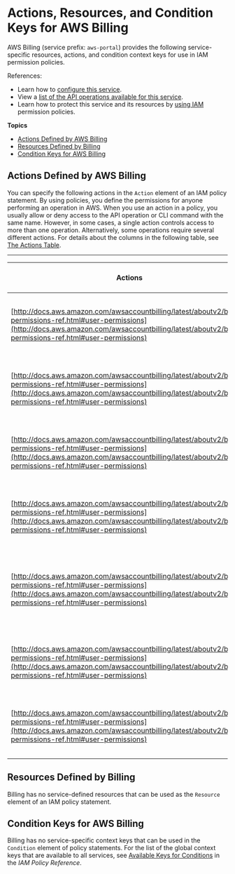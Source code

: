 # Actions, Resources, and Condition Keys for AWS Billing<a name="list_awsbilling"></a>

AWS Billing \(service prefix: `aws-portal`\) provides the following service\-specific resources, actions, and condition context keys for use in IAM permission policies\.

References:
+ Learn how to [configure this service](http://docs.aws.amazon.com/awsaccountbilling/latest/aboutv2/)\.
+ View a [list of the API operations available for this service](http://docs.aws.amazon.com/awsaccountbilling/latest/aboutv2/)\.
+ Learn how to protect this service and its resources by [using IAM](http://docs.aws.amazon.com/awsaccountbilling/latest/aboutv2/grantaccess.html) permission policies\.

**Topics**
+ [Actions Defined by AWS Billing](#awsbilling-actions-as-permissions)
+ [Resources Defined by Billing](#awsbilling-resources-for-iam-policies)
+ [Condition Keys for AWS Billing](#awsbilling-policy-keys)

## Actions Defined by AWS Billing<a name="awsbilling-actions-as-permissions"></a>

You can specify the following actions in the `Action` element of an IAM policy statement\. By using policies, you define the permissions for anyone performing an operation in AWS\. When you use an action in a policy, you usually allow or deny access to the API operation or CLI command with the same name\. However, in some cases, a single action controls access to more than one operation\. Alternatively, some operations require several different actions\. For details about the columns in the following table, see [The Actions Table](reference_policies_actions-resources-contextkeys.md#actions_table)\.


****  

| Actions | Description | Access Level | Resource Types \(\*required\) | Condition Keys | Dependent Actions | 
| --- | --- | --- | --- | --- | --- | 
| [http://docs.aws.amazon.com/awsaccountbilling/latest/aboutv2/billing-permissions-ref.html#user-permissions](http://docs.aws.amazon.com/awsaccountbilling/latest/aboutv2/billing-permissions-ref.html#user-permissions) | Allow or deny IAM users permission to modify Account Settings\. | Write |  |  |  | 
| [http://docs.aws.amazon.com/awsaccountbilling/latest/aboutv2/billing-permissions-ref.html#user-permissions](http://docs.aws.amazon.com/awsaccountbilling/latest/aboutv2/billing-permissions-ref.html#user-permissions) | Allow or deny IAM users permission to modify billing settings\. | Write |  |  |  | 
| [http://docs.aws.amazon.com/awsaccountbilling/latest/aboutv2/billing-permissions-ref.html#user-permissions](http://docs.aws.amazon.com/awsaccountbilling/latest/aboutv2/billing-permissions-ref.html#user-permissions) | Allow or deny IAM users permission to modify payment methods\. | Write |  |  |  | 
| [http://docs.aws.amazon.com/awsaccountbilling/latest/aboutv2/billing-permissions-ref.html#user-permissions](http://docs.aws.amazon.com/awsaccountbilling/latest/aboutv2/billing-permissions-ref.html#user-permissions) | Allow or deny IAM users permission to view account settings\. | Read |  |  |  | 
| [http://docs.aws.amazon.com/awsaccountbilling/latest/aboutv2/billing-permissions-ref.html#user-permissions](http://docs.aws.amazon.com/awsaccountbilling/latest/aboutv2/billing-permissions-ref.html#user-permissions) | Allow or deny IAM users permission to view billing pages in the console\. | Read |  |  |  | 
| [http://docs.aws.amazon.com/awsaccountbilling/latest/aboutv2/billing-permissions-ref.html#user-permissions](http://docs.aws.amazon.com/awsaccountbilling/latest/aboutv2/billing-permissions-ref.html#user-permissions) | Allow or deny IAM users permission to view payment methods\. | Read |  |  |  | 
| [http://docs.aws.amazon.com/awsaccountbilling/latest/aboutv2/billing-permissions-ref.html#user-permissions](http://docs.aws.amazon.com/awsaccountbilling/latest/aboutv2/billing-permissions-ref.html#user-permissions) | Allow or deny IAM users permission to view AWS usage reports\. | Read |  |  |  | 

## Resources Defined by Billing<a name="awsbilling-resources-for-iam-policies"></a>

Billing has no service\-defined resources that can be used as the `Resource` element of an IAM policy statement\.

## Condition Keys for AWS Billing<a name="awsbilling-policy-keys"></a>

Billing has no service\-specific context keys that can be used in the `Condition` element of policy statements\. For the list of the global context keys that are available to all services, see [Available Keys for Conditions](http://docs.aws.amazon.com/IAM/latest/UserGuide/reference_policies_condition-keys.html#AvailableKeys) in the *IAM Policy Reference*\.